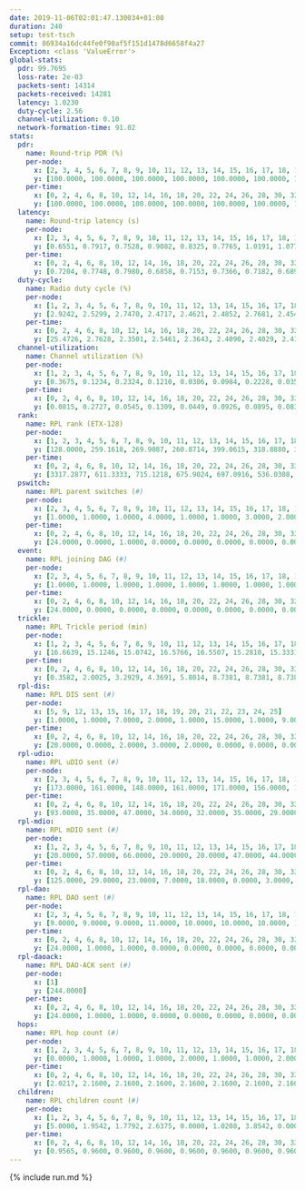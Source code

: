 ```yaml
---
date: 2019-11-06T02:01:47.130034+01:00
duration: 240
setup: test-tsch
commit: 86934a16dc44fe0f90af5f151d1478d6658f4a27
Exception: <class 'ValueError'>
global-stats:
  pdr: 99.7695
  loss-rate: 2e-03
  packets-sent: 14314
  packets-received: 14281
  latency: 1.0230
  duty-cycle: 2.56
  channel-utilization: 0.10
  network-formation-time: 91.02
stats:
  pdr:
    name: Round-trip PDR (%)
    per-node:
      x: [2, 3, 4, 5, 6, 7, 8, 9, 10, 11, 12, 13, 14, 15, 16, 17, 18, 19, 20, 21, 22, 23, 24, 25]
      y: [100.0000, 100.0000, 100.0000, 100.0000, 100.0000, 100.0000, 100.0000, 100.0000, 100.0000, 100.0000, 100.0000, 100.0000, 99.8325, 100.0000, 95.3526, 100.0000, 100.0000, 100.0000, 100.0000, 99.8347, 99.8331, 99.8311, 100.0000, 100.0000]
    per-time:
      x: [0, 2, 4, 6, 8, 10, 12, 14, 16, 18, 20, 22, 24, 26, 28, 30, 32, 34, 36, 38, 40, 42, 44, 46, 48, 50, 52, 54, 56, 58, 60, 62, 64, 66, 68, 70, 72, 74, 76, 78, 80, 82, 84, 86, 88, 90, 92, 94, 96, 98, 100, 102, 104, 106, 108, 110, 112, 114, 116, 118, 120, 122, 124, 126, 128, 130, 132, 134, 136, 138, 140, 142, 144, 146, 148, 150, 152, 154, 156, 158, 160, 162, 164, 166, 168, 170, 172, 174, 176, 178, 180, 182, 184, 186, 188, 190, 192, 194, 196, 198, 200, 202, 204, 206, 208, 210, 212, 214, 216, 218, 220, 222, 224, 226, 228, 230, 232, 234, 236, 238, 240]
      y: [100.0000, 100.0000, 100.0000, 100.0000, 100.0000, 100.0000, 100.0000, 100.0000, 100.0000, 99.1667, 100.0000, 100.0000, 100.0000, 100.0000, 100.0000, 100.0000, 100.0000, 100.0000, 100.0000, 100.0000, 100.0000, 100.0000, 100.0000, 100.0000, 100.0000, 100.0000, 99.1667, 100.0000, 100.0000, 100.0000, 100.0000, 100.0000, 100.0000, 100.0000, 100.0000, 100.0000, 100.0000, 100.0000, 100.0000, 100.0000, 100.0000, 100.0000, 100.0000, 100.0000, 100.0000, 100.0000, 100.0000, 100.0000, 100.0000, 100.0000, 100.0000, 100.0000, 100.0000, 100.0000, 100.0000, 100.0000, 100.0000, 100.0000, 100.0000, 100.0000, 100.0000, 100.0000, 100.0000, 100.0000, 100.0000, 100.0000, 100.0000, 100.0000, 100.0000, 100.0000, 100.0000, 100.0000, 100.0000, 100.0000, 100.0000, 100.0000, 100.0000, 100.0000, 99.1667, 100.0000, 100.0000, 100.0000, 100.0000, 100.0000, 100.0000, 100.0000, 100.0000, 100.0000, 100.0000, 100.0000, 100.0000, 100.0000, 100.0000, 100.0000, 100.0000, 95.8333, 95.8333, 96.6667, 95.0000, 92.5000, 100.0000, 100.0000, 100.0000, 100.0000, 100.0000, 100.0000, 100.0000, 100.0000, 100.0000, 100.0000, 100.0000, 100.0000, 100.0000, 100.0000, 100.0000, 99.1667, 100.0000, 100.0000, 100.0000, 100.0000, null]
  latency:
    name: Round-trip latency (s)
    per-node:
      x: [2, 3, 4, 5, 6, 7, 8, 9, 10, 11, 12, 13, 14, 15, 16, 17, 18, 19, 20, 21, 22, 23, 24, 25]
      y: [0.6551, 0.7917, 0.7528, 0.9082, 0.8325, 0.7765, 1.0191, 1.0775, 0.9273, 0.9378, 1.0646, 0.8898, 1.0621, 0.8893, 1.0250, 1.0287, 1.0987, 1.2593, 1.1772, 1.3961, 1.2553, 1.2311, 1.2306, 1.2656]
    per-time:
      x: [0, 2, 4, 6, 8, 10, 12, 14, 16, 18, 20, 22, 24, 26, 28, 30, 32, 34, 36, 38, 40, 42, 44, 46, 48, 50, 52, 54, 56, 58, 60, 62, 64, 66, 68, 70, 72, 74, 76, 78, 80, 82, 84, 86, 88, 90, 92, 94, 96, 98, 100, 102, 104, 106, 108, 110, 112, 114, 116, 118, 120, 122, 124, 126, 128, 130, 132, 134, 136, 138, 140, 142, 144, 146, 148, 150, 152, 154, 156, 158, 160, 162, 164, 166, 168, 170, 172, 174, 176, 178, 180, 182, 184, 186, 188, 190, 192, 194, 196, 198, 200, 202, 204, 206, 208, 210, 212, 214, 216, 218, 220, 222, 224, 226, 228, 230, 232, 234, 236, 238, 240]
      y: [0.7204, 0.7748, 0.7980, 0.6858, 0.7153, 0.7366, 0.7182, 0.6893, 0.7403, 0.7413, 0.7085, 0.6703, 0.7201, 0.6883, 0.6278, 0.6679, 0.6534, 0.6384, 0.6398, 0.6207, 0.6446, 0.6714, 0.6226, 0.6362, 0.6444, 0.6301, 0.6416, 0.6232, 0.6665, 0.6313, 0.6418, 0.6347, 0.6592, 0.6235, 0.6518, 0.6570, 0.6384, 0.6435, 0.6154, 0.6773, 0.6358, 0.6470, 0.7260, 0.6636, 0.6123, 0.6231, 0.6251, 0.6932, 0.6804, 0.7274, 0.6795, 0.6423, 0.6425, 0.7685, 0.6909, 0.6811, 0.7399, 0.7103, 0.6903, 0.7900, 0.9200, 0.8687, 0.7009, 0.6889, 0.7194, 1.0372, 1.2063, 0.8791, 0.8894, 0.7389, 0.7439, 1.0553, 1.5840, 1.4145, 1.1234, 0.9393, 0.8940, 1.1320, 1.6474, 1.6420, 1.4809, 1.2957, 1.0588, 1.1779, 1.6352, 1.5692, 1.5867, 1.5343, 1.4048, 1.3419, 1.5762, 1.6309, 1.6120, 1.6202, 1.5433, 1.5681, 1.6122, 1.6028, 1.6230, 1.6254, 1.5809, 1.5728, 1.5863, 1.6014, 1.6016, 1.5974, 1.6761, 1.5856, 1.5865, 1.5957, 1.6119, 1.6108, 1.5561, 1.6218, 1.6188, 1.5741, 1.5795, 1.6037, 1.5798, 1.5269, null]
  duty-cycle:
    name: Radio duty cycle (%)
    per-node:
      x: [1, 2, 3, 4, 5, 6, 7, 8, 9, 10, 11, 12, 13, 14, 15, 16, 17, 18, 19, 20, 21, 22, 23, 24, 25]
      y: [2.9242, 2.5299, 2.7470, 2.4717, 2.4621, 2.4852, 2.7681, 2.4549, 2.4726, 2.4861, 2.4731, 2.5719, 2.6639, 2.4665, 2.5083, 2.5160, 2.4900, 2.5327, 2.6054, 2.5916, 2.5451, 2.6708, 2.6514, 2.7379, 2.6482]
    per-time:
      x: [0, 2, 4, 6, 8, 10, 12, 14, 16, 18, 20, 22, 24, 26, 28, 30, 32, 34, 36, 38, 40, 42, 44, 46, 48, 50, 52, 54, 56, 58, 60, 62, 64, 66, 68, 70, 72, 74, 76, 78, 80, 82, 84, 86, 88, 90, 92, 94, 96, 98, 100, 102, 104, 106, 108, 110, 112, 114, 116, 118, 120, 122, 124, 126, 128, 130, 132, 134, 136, 138, 140, 142, 144, 146, 148, 150, 152, 154, 156, 158, 160, 162, 164, 166, 168, 170, 172, 174, 176, 178, 180, 182, 184, 186, 188, 190, 192, 194, 196, 198, 200, 202, 204, 206, 208, 210, 212, 214, 216, 218, 220, 222, 224, 226, 228, 230, 232, 234, 236, 238]
      y: [25.4726, 2.7628, 2.3501, 2.5461, 2.3643, 2.4090, 2.4029, 2.4117, 2.4151, 2.8072, 2.6022, 2.5014, 2.4807, 2.3968, 2.4288, 2.3980, 2.4160, 2.3965, 2.3783, 2.3876, 2.3818, 2.3948, 2.3860, 2.3854, 2.3986, 2.3871, 2.3875, 2.3893, 2.3941, 2.3907, 2.3821, 2.3925, 2.3930, 2.3919, 2.3913, 2.3880, 2.3784, 2.3814, 2.3894, 2.3819, 2.3985, 2.3903, 2.3838, 2.4003, 2.3744, 2.3961, 2.3754, 2.3803, 2.3858, 2.3920, 2.3838, 2.3812, 2.3892, 2.3830, 2.3911, 2.3719, 2.3780, 2.4051, 2.3888, 2.3902, 2.4020, 2.3908, 2.3887, 2.3860, 2.3837, 2.3825, 2.3917, 2.4005, 2.3827, 2.3940, 2.3955, 2.3816, 2.4075, 2.3905, 2.3850, 2.4118, 2.3938, 2.3931, 2.3938, 2.3922, 2.3970, 2.3768, 2.3989, 2.4032, 2.3793, 2.3864, 2.4160, 2.3815, 2.3797, 2.3932, 2.3800, 2.3865, 2.3955, 2.3871, 2.9031, 2.4409, 2.4137, 2.3912, 2.4581, 2.4870, 2.4890, 2.4174, 2.4017, 2.3947, 2.4032, 2.3888, 2.3945, 2.4030, 2.3982, 2.3893, 2.3864, 2.3914, 2.3898, 2.3928, 2.3949, 2.4072, 2.3908, 2.3902, 2.3988, 2.3789]
  channel-utilization:
    name: Channel utilization (%)
    per-node:
      x: [1, 2, 3, 4, 5, 6, 7, 8, 9, 10, 11, 12, 13, 14, 15, 16, 17, 18, 19, 20, 21, 22, 23, 24, 25]
      y: [0.3675, 0.1234, 0.2324, 0.1210, 0.0306, 0.0984, 0.2228, 0.0359, 0.0357, 0.0372, 0.0439, 0.1491, 0.0905, 0.0370, 0.0582, 0.1080, 0.0366, 0.1209, 0.0343, 0.0410, 0.0344, 0.0414, 0.0328, 0.0304, 0.0322]
    per-time:
      x: [0, 2, 4, 6, 8, 10, 12, 14, 16, 18, 20, 22, 24, 26, 28, 30, 32, 34, 36, 38, 40, 42, 44, 46, 48, 50, 52, 54, 56, 58, 60, 62, 64, 66, 68, 70, 72, 74, 76, 78, 80, 82, 84, 86, 88, 90, 92, 94, 96, 98, 100, 102, 104, 106, 108, 110, 112, 114, 116, 118, 120, 122, 124, 126, 128, 130, 132, 134, 136, 138, 140, 142, 144, 146, 148, 150, 152, 154, 156, 158, 160, 162, 164, 166, 168, 170, 172, 174, 176, 178, 180, 182, 184, 186, 188, 190, 192, 194, 196, 198, 200, 202, 204, 206, 208, 210, 212, 214, 216, 218, 220, 222, 224, 226, 228, 230, 232, 234, 236, 238]
      y: [0.0815, 0.2727, 0.0545, 0.1309, 0.0449, 0.0926, 0.0895, 0.0832, 0.0939, 0.2935, 0.1914, 0.1085, 0.1096, 0.0819, 0.1006, 0.0824, 0.0942, 0.0838, 0.0776, 0.0807, 0.0797, 0.0848, 0.0807, 0.0786, 0.0861, 0.0787, 0.0796, 0.0855, 0.0860, 0.0809, 0.0789, 0.0832, 0.0825, 0.0835, 0.0801, 0.0824, 0.0784, 0.0790, 0.0817, 0.0783, 0.0832, 0.0808, 0.0804, 0.0875, 0.0776, 0.0840, 0.0759, 0.0802, 0.0795, 0.0816, 0.0797, 0.0793, 0.0809, 0.0805, 0.0835, 0.0754, 0.0788, 0.0880, 0.0821, 0.0830, 0.0876, 0.0832, 0.0823, 0.0803, 0.0810, 0.0815, 0.0844, 0.0862, 0.0793, 0.0848, 0.0857, 0.0820, 0.0924, 0.0842, 0.0806, 0.0919, 0.0839, 0.0845, 0.0835, 0.0840, 0.0872, 0.0775, 0.0900, 0.0876, 0.0773, 0.0800, 0.0945, 0.0786, 0.0799, 0.0850, 0.0791, 0.0823, 0.0866, 0.0832, 0.3717, 0.0940, 0.0376, 0.0284, 0.0932, 0.0999, 0.1078, 0.0867, 0.0830, 0.0852, 0.0849, 0.0827, 0.0865, 0.0857, 0.0849, 0.0831, 0.0830, 0.0841, 0.0839, 0.0860, 0.0843, 0.0899, 0.0823, 0.0842, 0.0896, 0.0797]
  rank:
    name: RPL rank (ETX-128)
    per-node:
      x: [1, 2, 3, 4, 5, 6, 7, 8, 9, 10, 11, 12, 13, 14, 15, 16, 17, 18, 19, 20, 21, 22, 23, 24, 25]
      y: [128.0000, 259.1618, 269.9087, 260.8714, 399.0615, 318.8880, 301.6017, 454.1235, 433.2851, 429.4568, 412.3444, 442.9247, 445.8963, 538.6098, 455.2623, 40926.8655, 472.9588, 683.7715, 594.6613, 606.1285, 640.3252, 895.7306, 923.4876, 655.2365, 924.6667]
    per-time:
      x: [0, 2, 4, 6, 8, 10, 12, 14, 16, 18, 20, 22, 24, 26, 28, 30, 32, 34, 36, 38, 40, 42, 44, 46, 48, 50, 52, 54, 56, 58, 60, 62, 64, 66, 68, 70, 72, 74, 76, 78, 80, 82, 84, 86, 88, 90, 92, 94, 96, 98, 100, 102, 104, 106, 108, 110, 112, 114, 116, 118, 120, 122, 124, 126, 128, 130, 132, 134, 136, 138, 140, 142, 144, 146, 148, 150, 152, 154, 156, 158, 160, 162, 164, 166, 168, 170, 172, 174, 176, 178, 180, 182, 184, 186, 188, 190, 192, 194, 196, 198, 200, 202, 204, 206, 208, 210, 212, 214, 216, 218, 220, 222, 224, 226, 228, 230, 232, 234, 236, 238]
      y: [3317.2877, 611.3333, 715.1218, 675.9024, 697.0916, 536.0308, 481.5000, 481.4400, 483.3800, 481.5400, 445.6380, 470.2343, 438.8743, 482.5098, 482.2549, 501.5490, 510.5000, 477.1176, 477.3400, 471.4314, 462.3529, 465.5098, 461.5200, 467.4118, 459.5385, 454.9000, 450.2941, 455.6471, 446.3922, 448.0784, 448.5800, 443.1400, 441.9600, 441.3000, 440.5000, 441.1200, 442.7800, 444.0800, 443.1800, 441.0200, 437.7843, 434.9800, 435.7200, 440.1200, 439.2400, 441.8846, 433.6800, 430.3400, 430.9800, 429.9200, 433.3200, 432.0200, 436.4800, 438.7400, 440.3600, 438.8200, 437.5400, 436.7200, 436.1200, 436.6400, 429.9400, 433.8400, 430.4200, 437.8200, 436.4200, 440.6200, 444.4314, 474.9400, 471.7600, 471.7600, 472.0784, 472.3600, 464.4561, 451.8400, 449.4400, 450.0000, 448.2400, 453.0600, 455.5400, 458.7400, 458.1765, 451.4706, 460.6981, 454.9600, 458.3800, 455.7800, 460.6275, 458.0200, 455.5400, 458.3529, 453.3000, 455.0377, 454.7800, 446.2400, 458.3175, 17753.6127, 59998.2587, 57664.5214, 3043.6200, 3039.2800, 1731.2941, 453.8000, 442.4000, 439.7200, 437.6667, 443.7200, 449.2400, 449.3200, 429.7200, 432.6800, 430.3137, 431.4600, 436.7600, 431.5400, 438.4800, 477.3000, 472.3200, 475.4038, 476.9804, 474.3922]
  pswitch:
    name: RPL parent switches (#)
    per-node:
      x: [2, 3, 4, 5, 6, 7, 8, 9, 10, 11, 12, 13, 14, 15, 16, 17, 18, 19, 20, 21, 22, 23, 24, 25]
      y: [1.0000, 1.0000, 1.0000, 4.0000, 1.0000, 1.0000, 3.0000, 2.0000, 3.0000, 1.0000, 4.0000, 1.0000, 6.0000, 4.0000, 4.0000, 3.0000, 2.0000, 8.0000, 9.0000, 6.0000, 5.0000, 2.0000, 2.0000, 3.0000]
    per-time:
      x: [0, 2, 4, 6, 8, 10, 12, 14, 16, 18, 20, 22, 24, 26, 28, 30, 32, 34, 36, 38, 40, 42, 44, 46, 48, 50, 52, 54, 56, 58, 60, 62, 64, 66, 68, 70, 72, 74, 76, 78, 80, 82, 84, 86, 88, 90, 92, 94, 96, 98, 100, 102, 104, 106, 108, 110, 112, 114, 116, 118, 120, 122, 124, 126, 128, 130, 132, 134, 136, 138, 140, 142, 144, 146, 148, 150, 152, 154, 156, 158, 160, 162, 164, 166, 168, 170, 172, 174, 176, 178, 180, 182, 184, 186, 188, 190, 192, 194, 196, 198, 200, 202, 204, 206, 208, 210, 212, 214, 216, 218, 220, 222, 224, 226, 228, 230, 232, 234, 236, 238]
      y: [24.0000, 0.0000, 1.0000, 0.0000, 0.0000, 0.0000, 0.0000, 0.0000, 0.0000, 0.0000, 0.0000, 0.0000, 1.0000, 1.0000, 1.0000, 1.0000, 2.0000, 1.0000, 0.0000, 1.0000, 1.0000, 1.0000, 0.0000, 1.0000, 2.0000, 0.0000, 1.0000, 1.0000, 1.0000, 1.0000, 0.0000, 0.0000, 0.0000, 0.0000, 0.0000, 0.0000, 0.0000, 0.0000, 0.0000, 0.0000, 1.0000, 0.0000, 0.0000, 0.0000, 0.0000, 2.0000, 0.0000, 0.0000, 0.0000, 0.0000, 0.0000, 0.0000, 0.0000, 0.0000, 0.0000, 0.0000, 0.0000, 0.0000, 0.0000, 0.0000, 0.0000, 0.0000, 0.0000, 0.0000, 0.0000, 0.0000, 1.0000, 0.0000, 0.0000, 0.0000, 1.0000, 0.0000, 7.0000, 0.0000, 0.0000, 0.0000, 0.0000, 0.0000, 0.0000, 0.0000, 1.0000, 1.0000, 3.0000, 0.0000, 0.0000, 0.0000, 1.0000, 0.0000, 0.0000, 1.0000, 0.0000, 3.0000, 0.0000, 0.0000, 0.0000, 4.0000, 1.0000, 0.0000, 0.0000, 0.0000, 2.0000, 0.0000, 0.0000, 0.0000, 1.0000, 0.0000, 0.0000, 0.0000, 0.0000, 0.0000, 1.0000, 0.0000, 0.0000, 0.0000, 0.0000, 0.0000, 0.0000, 2.0000, 1.0000, 1.0000]
  event:
    name: RPL joining DAG (#)
    per-node:
      x: [2, 3, 4, 5, 6, 7, 8, 9, 10, 11, 12, 13, 14, 15, 16, 17, 18, 19, 20, 21, 22, 23, 24, 25]
      y: [1.0000, 1.0000, 1.0000, 1.0000, 1.0000, 1.0000, 1.0000, 1.0000, 1.0000, 1.0000, 1.0000, 1.0000, 1.0000, 1.0000, 3.0000, 1.0000, 1.0000, 1.0000, 1.0000, 1.0000, 1.0000, 1.0000, 1.0000, 1.0000]
    per-time:
      x: [0, 2, 4, 6, 8, 10, 12, 14, 16, 18, 20, 22, 24, 26, 28, 30, 32, 34, 36, 38, 40, 42, 44, 46, 48, 50, 52, 54, 56, 58, 60, 62, 64, 66, 68, 70, 72, 74, 76, 78, 80, 82, 84, 86, 88, 90, 92, 94, 96, 98, 100, 102, 104, 106, 108, 110, 112, 114, 116, 118, 120, 122, 124, 126, 128, 130, 132, 134, 136, 138, 140, 142, 144, 146, 148, 150, 152, 154, 156, 158, 160, 162, 164, 166, 168, 170, 172, 174, 176, 178, 180, 182, 184, 186, 188, 190, 192, 194, 196, 198, 200]
      y: [24.0000, 0.0000, 0.0000, 0.0000, 0.0000, 0.0000, 0.0000, 0.0000, 0.0000, 0.0000, 0.0000, 0.0000, 0.0000, 0.0000, 0.0000, 0.0000, 0.0000, 0.0000, 0.0000, 0.0000, 0.0000, 0.0000, 0.0000, 0.0000, 0.0000, 0.0000, 0.0000, 0.0000, 0.0000, 0.0000, 0.0000, 0.0000, 0.0000, 0.0000, 0.0000, 0.0000, 0.0000, 0.0000, 0.0000, 0.0000, 0.0000, 0.0000, 0.0000, 0.0000, 0.0000, 0.0000, 0.0000, 0.0000, 0.0000, 0.0000, 0.0000, 0.0000, 0.0000, 0.0000, 0.0000, 0.0000, 0.0000, 0.0000, 0.0000, 0.0000, 0.0000, 0.0000, 0.0000, 0.0000, 0.0000, 0.0000, 0.0000, 0.0000, 0.0000, 0.0000, 0.0000, 0.0000, 0.0000, 0.0000, 0.0000, 0.0000, 0.0000, 0.0000, 0.0000, 0.0000, 0.0000, 0.0000, 0.0000, 0.0000, 0.0000, 0.0000, 0.0000, 0.0000, 0.0000, 0.0000, 0.0000, 0.0000, 0.0000, 0.0000, 0.0000, 0.0000, 0.0000, 0.0000, 1.0000, 0.0000, 1.0000]
  trickle:
    name: RPL Trickle period (min)
    per-node:
      x: [1, 2, 3, 4, 5, 6, 7, 8, 9, 10, 11, 12, 13, 14, 15, 16, 17, 18, 19, 20, 21, 22, 23, 24, 25]
      y: [16.6639, 15.1246, 15.0742, 16.5766, 16.5507, 15.2810, 15.3331, 15.1299, 15.0147, 15.1080, 15.2764, 17.1237, 15.0776, 15.1208, 15.0371, 7.1826, 15.0763, 5.9114, 15.0619, 15.1349, 15.1044, 15.0945, 15.1072, 16.5766, 15.0911]
    per-time:
      x: [0, 2, 4, 6, 8, 10, 12, 14, 16, 18, 20, 22, 24, 26, 28, 30, 32, 34, 36, 38, 40, 42, 44, 46, 48, 50, 52, 54, 56, 58, 60, 62, 64, 66, 68, 70, 72, 74, 76, 78, 80, 82, 84, 86, 88, 90, 92, 94, 96, 98, 100, 102, 104, 106, 108, 110, 112, 114, 116, 118, 120, 122, 124, 126, 128, 130, 132, 134, 136, 138, 140, 142, 144, 146, 148, 150, 152, 154, 156, 158, 160, 162, 164, 166, 168, 170, 172, 174, 176, 178, 180, 182, 184, 186, 188, 190, 192, 194, 196, 198, 200, 202, 204, 206, 208, 210, 212, 214, 216, 218, 220, 222, 224, 226, 228, 230, 232, 234, 236, 238]
      y: [0.3582, 2.0025, 3.2929, 4.3691, 5.8014, 8.7381, 8.7381, 8.7381, 9.9615, 17.4763, 17.4763, 17.4763, 17.4763, 17.4763, 17.4763, 17.4763, 17.4763, 17.4763, 17.4763, 17.4763, 17.4763, 17.4763, 17.4763, 17.4763, 17.4763, 17.4763, 17.4763, 17.4763, 17.4763, 17.4763, 17.4763, 17.4763, 17.4763, 17.4763, 17.4763, 17.4763, 17.4763, 17.4763, 17.4763, 17.4763, 17.4763, 17.4763, 17.4763, 17.4763, 17.4763, 17.4763, 17.4763, 17.4763, 17.4763, 17.4763, 17.4763, 17.4763, 17.4763, 17.4763, 17.4763, 17.4763, 17.4763, 17.4763, 17.4763, 17.4763, 17.4763, 17.4763, 17.4763, 17.4763, 17.4763, 17.4763, 17.4763, 17.4763, 17.4763, 17.4763, 17.4763, 17.4763, 17.4763, 17.4763, 17.4763, 17.4763, 17.4763, 17.4763, 17.4763, 17.4763, 17.4763, 17.4763, 17.4763, 17.4763, 17.4763, 17.4763, 17.4763, 17.4763, 17.4763, 17.4763, 17.4763, 17.4763, 17.4763, 17.4763, 17.4763, 12.8970, 1.3031, 2.3489, 3.1621, 3.2659, 3.2982, 4.3145, 5.5487, 6.7284, 7.1104, 10.1362, 10.1362, 10.3110, 11.1848, 16.9520, 17.4763, 17.4763, 17.4763, 17.4763, 17.4763, 17.4763, 17.4763, 17.4763, 17.4763, 17.4763]
  rpl-dis:
    name: RPL DIS sent (#)
    per-node:
      x: [5, 9, 12, 13, 15, 16, 17, 18, 19, 20, 21, 22, 23, 24, 25]
      y: [1.0000, 1.0000, 7.0000, 2.0000, 1.0000, 15.0000, 1.0000, 9.0000, 2.0000, 1.0000, 1.0000, 2.0000, 1.0000, 2.0000, 2.0000]
    per-time:
      x: [0, 2, 4, 6, 8, 10, 12, 14, 16, 18, 20, 22, 24, 26, 28, 30, 32, 34, 36, 38, 40, 42, 44, 46, 48, 50, 52, 54, 56, 58, 60, 62, 64, 66, 68, 70, 72, 74, 76, 78, 80, 82, 84, 86, 88, 90, 92, 94, 96, 98, 100, 102, 104, 106, 108, 110, 112, 114, 116, 118, 120, 122, 124, 126, 128, 130, 132, 134, 136, 138, 140, 142, 144, 146, 148, 150, 152, 154, 156, 158, 160, 162, 164, 166, 168, 170, 172, 174, 176, 178, 180, 182, 184, 186, 188, 190, 192, 194, 196, 198, 200]
      y: [20.0000, 0.0000, 2.0000, 3.0000, 2.0000, 0.0000, 0.0000, 0.0000, 0.0000, 0.0000, 4.0000, 2.0000, 1.0000, 0.0000, 0.0000, 0.0000, 0.0000, 0.0000, 0.0000, 0.0000, 0.0000, 0.0000, 0.0000, 0.0000, 0.0000, 0.0000, 0.0000, 0.0000, 0.0000, 0.0000, 0.0000, 0.0000, 0.0000, 0.0000, 0.0000, 0.0000, 0.0000, 0.0000, 0.0000, 0.0000, 0.0000, 0.0000, 0.0000, 0.0000, 0.0000, 0.0000, 0.0000, 0.0000, 0.0000, 0.0000, 0.0000, 0.0000, 0.0000, 0.0000, 0.0000, 0.0000, 0.0000, 0.0000, 0.0000, 0.0000, 0.0000, 0.0000, 0.0000, 0.0000, 0.0000, 0.0000, 0.0000, 0.0000, 0.0000, 0.0000, 0.0000, 0.0000, 0.0000, 0.0000, 0.0000, 0.0000, 0.0000, 0.0000, 0.0000, 0.0000, 0.0000, 0.0000, 0.0000, 0.0000, 0.0000, 0.0000, 0.0000, 0.0000, 0.0000, 0.0000, 0.0000, 0.0000, 0.0000, 0.0000, 0.0000, 1.0000, 3.0000, 1.0000, 3.0000, 3.0000, 3.0000]
  rpl-udio:
    name: RPL uDIO sent (#)
    per-node:
      x: [2, 3, 4, 5, 6, 7, 8, 9, 10, 11, 12, 13, 14, 15, 16, 17, 18, 19, 20, 21, 22, 23, 24, 25]
      y: [173.0000, 161.0000, 148.0000, 161.0000, 171.0000, 156.0000, 171.0000, 167.0000, 164.0000, 157.0000, 183.0000, 166.0000, 163.0000, 170.0000, 176.0000, 168.0000, 169.0000, 171.0000, 172.0000, 174.0000, 165.0000, 164.0000, 164.0000, 168.0000]
    per-time:
      x: [0, 2, 4, 6, 8, 10, 12, 14, 16, 18, 20, 22, 24, 26, 28, 30, 32, 34, 36, 38, 40, 42, 44, 46, 48, 50, 52, 54, 56, 58, 60, 62, 64, 66, 68, 70, 72, 74, 76, 78, 80, 82, 84, 86, 88, 90, 92, 94, 96, 98, 100, 102, 104, 106, 108, 110, 112, 114, 116, 118, 120, 122, 124, 126, 128, 130, 132, 134, 136, 138, 140, 142, 144, 146, 148, 150, 152, 154, 156, 158, 160, 162, 164, 166, 168, 170, 172, 174, 176, 178, 180, 182, 184, 186, 188, 190, 192, 194, 196, 198, 200, 202, 204, 206, 208, 210, 212, 214, 216, 218, 220, 222, 224, 226, 228, 230, 232, 234, 236, 238, 240]
      y: [93.0000, 35.0000, 47.0000, 34.0000, 32.0000, 35.0000, 29.0000, 37.0000, 30.0000, 34.0000, 47.0000, 35.0000, 35.0000, 36.0000, 34.0000, 33.0000, 34.0000, 36.0000, 33.0000, 34.0000, 32.0000, 31.0000, 31.0000, 30.0000, 34.0000, 30.0000, 33.0000, 31.0000, 38.0000, 31.0000, 28.0000, 37.0000, 32.0000, 35.0000, 29.0000, 35.0000, 27.0000, 31.0000, 32.0000, 31.0000, 34.0000, 28.0000, 34.0000, 33.0000, 28.0000, 39.0000, 31.0000, 30.0000, 31.0000, 34.0000, 28.0000, 29.0000, 34.0000, 34.0000, 33.0000, 29.0000, 25.0000, 33.0000, 34.0000, 32.0000, 34.0000, 30.0000, 28.0000, 34.0000, 34.0000, 28.0000, 36.0000, 32.0000, 30.0000, 32.0000, 33.0000, 38.0000, 28.0000, 31.0000, 31.0000, 32.0000, 33.0000, 30.0000, 33.0000, 32.0000, 30.0000, 36.0000, 37.0000, 31.0000, 34.0000, 33.0000, 28.0000, 36.0000, 35.0000, 31.0000, 36.0000, 33.0000, 32.0000, 33.0000, 28.0000, 53.0000, 32.0000, 34.0000, 33.0000, 30.0000, 38.0000, 31.0000, 29.0000, 31.0000, 33.0000, 32.0000, 34.0000, 32.0000, 35.0000, 31.0000, 33.0000, 29.0000, 30.0000, 36.0000, 33.0000, 30.0000, 33.0000, 35.0000, 32.0000, 34.0000, 3.0000]
  rpl-mdio:
    name: RPL mDIO sent (#)
    per-node:
      x: [1, 2, 3, 4, 5, 6, 7, 8, 9, 10, 11, 12, 13, 14, 15, 16, 17, 18, 19, 20, 21, 22, 23, 24, 25]
      y: [20.0000, 57.0000, 66.0000, 20.0000, 20.0000, 47.0000, 44.0000, 66.0000, 63.0000, 55.0000, 46.0000, 69.0000, 67.0000, 69.0000, 66.0000, 32.0000, 70.0000, 66.0000, 69.0000, 68.0000, 68.0000, 70.0000, 49.0000, 21.0000, 50.0000]
    per-time:
      x: [0, 2, 4, 6, 8, 10, 12, 14, 16, 18, 20, 22, 24, 26, 28, 30, 32, 34, 36, 38, 40, 42, 44, 46, 48, 50, 52, 54, 56, 58, 60, 62, 64, 66, 68, 70, 72, 74, 76, 78, 80, 82, 84, 86, 88, 90, 92, 94, 96, 98, 100, 102, 104, 106, 108, 110, 112, 114, 116, 118, 120, 122, 124, 126, 128, 130, 132, 134, 136, 138, 140, 142, 144, 146, 148, 150, 152, 154, 156, 158, 160, 162, 164, 166, 168, 170, 172, 174, 176, 178, 180, 182, 184, 186, 188, 190, 192, 194, 196, 198, 200, 202, 204, 206, 208, 210, 212, 214, 216, 218, 220, 222, 224, 226, 228, 230, 232, 234, 236, 238]
      y: [125.0000, 29.0000, 23.0000, 7.0000, 18.0000, 0.0000, 3.0000, 11.0000, 9.0000, 2.0000, 1.0000, 0.0000, 0.0000, 3.0000, 3.0000, 6.0000, 9.0000, 3.0000, 0.0000, 1.0000, 0.0000, 0.0000, 3.0000, 6.0000, 7.0000, 4.0000, 4.0000, 0.0000, 1.0000, 0.0000, 1.0000, 6.0000, 5.0000, 3.0000, 8.0000, 1.0000, 1.0000, 0.0000, 0.0000, 3.0000, 5.0000, 7.0000, 5.0000, 3.0000, 1.0000, 1.0000, 0.0000, 0.0000, 5.0000, 5.0000, 4.0000, 5.0000, 5.0000, 0.0000, 0.0000, 1.0000, 0.0000, 9.0000, 5.0000, 4.0000, 7.0000, 0.0000, 0.0000, 0.0000, 0.0000, 2.0000, 4.0000, 7.0000, 7.0000, 3.0000, 1.0000, 0.0000, 1.0000, 0.0000, 4.0000, 7.0000, 2.0000, 6.0000, 5.0000, 0.0000, 1.0000, 0.0000, 0.0000, 3.0000, 3.0000, 5.0000, 9.0000, 4.0000, 1.0000, 0.0000, 0.0000, 0.0000, 9.0000, 4.0000, 5.0000, 12.0000, 189.0000, 127.0000, 112.0000, 150.0000, 150.0000, 38.0000, 19.0000, 6.0000, 17.0000, 0.0000, 2.0000, 10.0000, 7.0000, 3.0000, 1.0000, 2.0000, 0.0000, 3.0000, 1.0000, 10.0000, 3.0000, 4.0000, 0.0000, 1.0000]
  rpl-dao:
    name: RPL DAO sent (#)
    per-node:
      x: [2, 3, 4, 5, 6, 7, 8, 9, 10, 11, 12, 13, 14, 15, 16, 17, 18, 19, 20, 21, 22, 23, 24, 25]
      y: [9.0000, 9.0000, 9.0000, 11.0000, 10.0000, 10.0000, 10.0000, 10.0000, 10.0000, 9.0000, 11.0000, 9.0000, 11.0000, 11.0000, 11.0000, 10.0000, 10.0000, 13.0000, 14.0000, 12.0000, 11.0000, 10.0000, 9.0000, 10.0000]
    per-time:
      x: [0, 2, 4, 6, 8, 10, 12, 14, 16, 18, 20, 22, 24, 26, 28, 30, 32, 34, 36, 38, 40, 42, 44, 46, 48, 50, 52, 54, 56, 58, 60, 62, 64, 66, 68, 70, 72, 74, 76, 78, 80, 82, 84, 86, 88, 90, 92, 94, 96, 98, 100, 102, 104, 106, 108, 110, 112, 114, 116, 118, 120, 122, 124, 126, 128, 130, 132, 134, 136, 138, 140, 142, 144, 146, 148, 150, 152, 154, 156, 158, 160, 162, 164, 166, 168, 170, 172, 174, 176, 178, 180, 182, 184, 186, 188, 190, 192, 194, 196, 198, 200, 202, 204, 206, 208, 210, 212, 214, 216, 218, 220, 222, 224, 226, 228, 230, 232, 234, 236, 238]
      y: [24.0000, 1.0000, 1.0000, 0.0000, 0.0000, 0.0000, 0.0000, 0.0000, 0.0000, 0.0000, 1.0000, 0.0000, 1.0000, 1.0000, 22.0000, 1.0000, 3.0000, 1.0000, 0.0000, 1.0000, 1.0000, 1.0000, 0.0000, 1.0000, 2.0000, 0.0000, 1.0000, 1.0000, 14.0000, 2.0000, 1.0000, 0.0000, 1.0000, 1.0000, 0.0000, 1.0000, 0.0000, 0.0000, 2.0000, 0.0000, 2.0000, 1.0000, 6.0000, 8.0000, 1.0000, 4.0000, 1.0000, 1.0000, 0.0000, 1.0000, 0.0000, 0.0000, 2.0000, 0.0000, 0.0000, 2.0000, 5.0000, 9.0000, 1.0000, 2.0000, 1.0000, 1.0000, 0.0000, 0.0000, 1.0000, 0.0000, 4.0000, 0.0000, 0.0000, 2.0000, 2.0000, 10.0000, 8.0000, 0.0000, 2.0000, 2.0000, 0.0000, 0.0000, 1.0000, 0.0000, 2.0000, 1.0000, 3.0000, 0.0000, 1.0000, 5.0000, 11.0000, 0.0000, 0.0000, 2.0000, 1.0000, 3.0000, 1.0000, 0.0000, 2.0000, 4.0000, 1.0000, 0.0000, 0.0000, 3.0000, 12.0000, 0.0000, 0.0000, 1.0000, 2.0000, 1.0000, 1.0000, 0.0000, 1.0000, 4.0000, 2.0000, 0.0000, 0.0000, 3.0000, 8.0000, 2.0000, 0.0000, 2.0000, 3.0000, 1.0000]
  rpl-daoack:
    name: RPL DAO-ACK sent (#)
    per-node:
      x: [1]
      y: [244.0000]
    per-time:
      x: [0, 2, 4, 6, 8, 10, 12, 14, 16, 18, 20, 22, 24, 26, 28, 30, 32, 34, 36, 38, 40, 42, 44, 46, 48, 50, 52, 54, 56, 58, 60, 62, 64, 66, 68, 70, 72, 74, 76, 78, 80, 82, 84, 86, 88, 90, 92, 94, 96, 98, 100, 102, 104, 106, 108, 110, 112, 114, 116, 118, 120, 122, 124, 126, 128, 130, 132, 134, 136, 138, 140, 142, 144, 146, 148, 150, 152, 154, 156, 158, 160, 162, 164, 166, 168, 170, 172, 174, 176, 178, 180, 182, 184, 186, 188, 190, 192, 194, 196, 198, 200, 202, 204, 206, 208, 210, 212, 214, 216, 218, 220, 222, 224, 226, 228, 230, 232, 234, 236, 238]
      y: [24.0000, 1.0000, 1.0000, 0.0000, 0.0000, 0.0000, 0.0000, 0.0000, 0.0000, 0.0000, 1.0000, 0.0000, 1.0000, 1.0000, 21.0000, 1.0000, 3.0000, 1.0000, 0.0000, 1.0000, 1.0000, 1.0000, 0.0000, 1.0000, 2.0000, 0.0000, 1.0000, 1.0000, 14.0000, 2.0000, 1.0000, 0.0000, 1.0000, 1.0000, 0.0000, 1.0000, 0.0000, 0.0000, 2.0000, 0.0000, 2.0000, 1.0000, 6.0000, 8.0000, 1.0000, 3.0000, 1.0000, 1.0000, 0.0000, 1.0000, 0.0000, 0.0000, 2.0000, 0.0000, 0.0000, 2.0000, 5.0000, 9.0000, 1.0000, 2.0000, 1.0000, 1.0000, 0.0000, 0.0000, 1.0000, 0.0000, 3.0000, 0.0000, 0.0000, 2.0000, 2.0000, 10.0000, 8.0000, 0.0000, 2.0000, 2.0000, 0.0000, 0.0000, 1.0000, 0.0000, 2.0000, 1.0000, 3.0000, 0.0000, 1.0000, 5.0000, 10.0000, 0.0000, 0.0000, 2.0000, 1.0000, 3.0000, 1.0000, 0.0000, 2.0000, 4.0000, 1.0000, 0.0000, 0.0000, 3.0000, 11.0000, 0.0000, 0.0000, 1.0000, 2.0000, 1.0000, 1.0000, 0.0000, 1.0000, 4.0000, 2.0000, 0.0000, 0.0000, 3.0000, 8.0000, 2.0000, 0.0000, 2.0000, 3.0000, 1.0000]
  hops:
    name: RPL hop count (#)
    per-node:
      x: [1, 2, 3, 4, 5, 6, 7, 8, 9, 10, 11, 12, 13, 14, 15, 16, 17, 18, 19, 20, 21, 22, 23, 24, 25]
      y: [0.0000, 1.0000, 1.0000, 1.0000, 2.0000, 1.0000, 1.0000, 2.0000, 2.0000, 2.0000, 2.0000, 2.0000, 2.0000, 2.4125, 2.0000, 2.1625, 2.0667, 2.1125, 3.0000, 3.0000, 3.0042, 3.0000, 3.1548, 3.1757, 3.1548]
    per-time:
      x: [0, 2, 4, 6, 8, 10, 12, 14, 16, 18, 20, 22, 24, 26, 28, 30, 32, 34, 36, 38, 40, 42, 44, 46, 48, 50, 52, 54, 56, 58, 60, 62, 64, 66, 68, 70, 72, 74, 76, 78, 80, 82, 84, 86, 88, 90, 92, 94, 96, 98, 100, 102, 104, 106, 108, 110, 112, 114, 116, 118, 120, 122, 124, 126, 128, 130, 132, 134, 136, 138, 140, 142, 144, 146, 148, 150, 152, 154, 156, 158, 160, 162, 164, 166, 168, 170, 172, 174, 176, 178, 180, 182, 184, 186, 188, 190, 192, 194, 196, 198, 200, 202, 204, 206, 208, 210, 212, 214, 216, 218, 220, 222, 224, 226, 228, 230, 232, 234, 236, 238]
      y: [2.0217, 2.1600, 2.1600, 2.1600, 2.1600, 2.1600, 2.1600, 2.1600, 2.1600, 2.1600, 2.1600, 2.1600, 2.1600, 2.1200, 2.0800, 2.0800, 2.1000, 2.0800, 2.0800, 2.0400, 2.0400, 2.0200, 2.0000, 2.0000, 2.0400, 2.0400, 2.0400, 2.0400, 2.0400, 2.0200, 2.0000, 2.0000, 2.0000, 2.0000, 2.0000, 2.0000, 2.0000, 2.0000, 2.0000, 2.0000, 2.0000, 2.0000, 2.0000, 2.0000, 2.0000, 2.0000, 2.0000, 2.0000, 2.0000, 2.0000, 2.0000, 2.0000, 2.0000, 2.0000, 2.0000, 2.0000, 2.0000, 2.0000, 2.0000, 2.0000, 2.0000, 2.0000, 2.0000, 2.0000, 2.0000, 2.0000, 2.0000, 2.0000, 2.0000, 2.0000, 2.0200, 2.0400, 2.0800, 2.0800, 2.0800, 2.0800, 2.0800, 2.0800, 2.0800, 2.0800, 2.0400, 2.0400, 2.0400, 2.0400, 2.0400, 2.0400, 2.0400, 2.0400, 2.0400, 2.0400, 2.0400, 2.0400, 2.0400, 2.0400, 2.0400, 2.0400, 2.0400, 2.0400, 2.0400, 2.0400, 2.0600, 2.0800, 2.0800, 2.0800, 2.0800, 2.0800, 2.0800, 2.0800, 2.0800, 2.0800, 2.0800, 2.0800, 2.0800, 2.0800, 2.0800, 2.0800, 2.0800, 2.0800, 2.0800, 2.0800]
  children:
    name: RPL children count (#)
    per-node:
      x: [1, 2, 3, 4, 5, 6, 7, 8, 9, 10, 11, 12, 13, 14, 15, 16, 17, 18, 19, 20, 21, 22, 23, 24, 25]
      y: [5.0000, 1.9542, 1.7792, 2.6375, 0.0000, 1.0208, 3.8542, 0.0000, 0.0000, 0.0792, 0.3333, 0.3417, 1.4375, 0.0000, 0.4083, 0.9000, 0.0208, 3.8375, 0.0000, 0.2042, 0.0000, 0.1757, 0.0000, 0.0000, 0.0000]
    per-time:
      x: [0, 2, 4, 6, 8, 10, 12, 14, 16, 18, 20, 22, 24, 26, 28, 30, 32, 34, 36, 38, 40, 42, 44, 46, 48, 50, 52, 54, 56, 58, 60, 62, 64, 66, 68, 70, 72, 74, 76, 78, 80, 82, 84, 86, 88, 90, 92, 94, 96, 98, 100, 102, 104, 106, 108, 110, 112, 114, 116, 118, 120, 122, 124, 126, 128, 130, 132, 134, 136, 138, 140, 142, 144, 146, 148, 150, 152, 154, 156, 158, 160, 162, 164, 166, 168, 170, 172, 174, 176, 178, 180, 182, 184, 186, 188, 190, 192, 194, 196, 198, 200, 202, 204, 206, 208, 210, 212, 214, 216, 218, 220, 222, 224, 226, 228, 230, 232, 234, 236, 238]
      y: [0.9565, 0.9600, 0.9600, 0.9600, 0.9600, 0.9600, 0.9600, 0.9600, 0.9600, 0.9600, 0.9600, 0.9600, 0.9600, 0.9600, 0.9600, 0.9600, 0.9600, 0.9600, 0.9600, 0.9600, 0.9600, 0.9600, 0.9600, 0.9600, 0.9600, 0.9600, 0.9600, 0.9600, 0.9600, 0.9600, 0.9600, 0.9600, 0.9600, 0.9600, 0.9600, 0.9600, 0.9600, 0.9600, 0.9600, 0.9600, 0.9600, 0.9600, 0.9600, 0.9600, 0.9600, 0.9600, 0.9600, 0.9600, 0.9600, 0.9600, 0.9600, 0.9600, 0.9600, 0.9600, 0.9600, 0.9600, 0.9600, 0.9600, 0.9600, 0.9600, 0.9600, 0.9600, 0.9600, 0.9600, 0.9600, 0.9600, 0.9600, 0.9600, 0.9600, 0.9600, 0.9600, 0.9600, 0.9600, 0.9600, 0.9600, 0.9600, 0.9600, 0.9600, 0.9600, 0.9600, 0.9600, 0.9600, 0.9600, 0.9600, 0.9600, 0.9600, 0.9600, 0.9600, 0.9600, 0.9600, 0.9600, 0.9600, 0.9600, 0.9600, 0.9600, 0.9600, 0.9600, 0.9600, 0.9600, 0.9600, 0.9600, 0.9600, 0.9600, 0.9600, 0.9600, 0.9600, 0.9600, 0.9600, 0.9600, 0.9600, 0.9600, 0.9600, 0.9600, 0.9600, 0.9600, 0.9600, 0.9600, 0.9600, 0.9600, 0.9600]
---
```


{% include run.md %}

